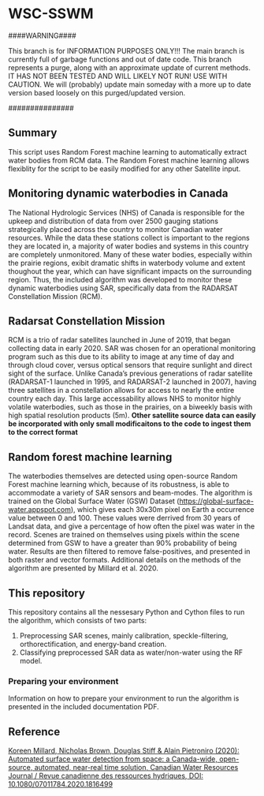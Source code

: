 # WSC-SSWM

####WARNING####

This branch is for INFORMATION PURPOSES ONLY!!!
The main branch is currently full of garbage functions and out of date code. This branch represents a purge, along with an 
approximate update of current methods. IT HAS NOT BEEN TESTED AND WILL LIKELY NOT RUN! USE WITH CAUTION. We will (probably) update 
main someday with a more up to date version based loosely on this purged/updated version.

###############

## Summary
This script uses Random Forest machine learning to automatically extract water bodies from RCM data. The Random Forest 
machine learning allows flexiblity for the script to be easily modified for any other Satellite input.

## Monitoring dynamic waterbodies in Canada 
The National Hydrologic Services (NHS) of Canada is responsible for the upkeep and distribution of data from over
2500 gauging stations strategically placed across the country to monitor Canadian water resources. While the data these
stations collect is important to the regions they are located in, a majority of water bodies and systems in this country
are completely unmonitored. Many of these water bodies, especially within the prairie regions, exibit dramatic shifts
in waterbody volume and extent thoughout the year, which can have significant impacts on the surrounding region.
Thus, the included algorithm was developed to monitor these dynamic waterbodies using SAR, specifically data from
the RADARSAT Constellation Mission (RCM).

## Radarsat Constellation Mission
RCM is a trio of radar satellites launched in June of 2019, that began collecting data in early 2020. SAR was chosen
for an operational monitoring program such as this due to its ability to image at any time of day and through cloud
cover, versus optical sensors that require sunlight and direct sight of the surface. Unlike Canada’s previous generations
of radar satellite (RADARSAT-1 launched in 1995, and RADARSAT-2 launched in 2007), having three satellites in a
constellation allows for access to nearly the entire country each day. This large accessability allows NHS to monitor
highly volatile waterbodies, such as those in the prairies, on a biweekly basis with high spatial resolution products
(5m).  **Other satellite source data can easily be incorporated with only small modificaitons to the code to ingest them 
to the correct format**

## Random forest machine learning 
The waterbodies themselves are detected using open-source Random Forest machine learning which, because of its
robustness, is able to accommodate a variety of SAR sensors and beam-modes. The algorithm is trained on the
Global Surface Water (GSW) Dataset (https://global-surface-water.appspot.com), which gives each 30x30m pixel on
Earth a occurrence value between 0 and 100. These values were derrived from 30 years of Landsat data, and give a
percentage of how often the pixel was water in the record. Scenes are trained on themselves using pixels within the
scene determined from GSW to have a greater than 90% probability of being water. Results are then filtered to remove
false-positives, and presented in both raster and vector formats. Additional details on the methods of the algorithm are
presented by Millard et al. 2020.

## This repository
This repository contains all the nessesary Python and Cython files to run the algorithm, which consists of two parts:
1) Preprocessing SAR scenes, mainly calibration, speckle-filtering, orthorectification, and energy-band creation. 
2) Classifying preprocessed SAR data as water/non-water using the RF model. 

### Preparing your environment

Information on how to prepare your environment to run the algorithm is presented in the included documentation PDF.

## Reference
[Koreen Millard, Nicholas Brown, Douglas Stiff & Alain Pietroniro (2020): Automated surface water detection from
space: a Canada-wide, open-source, automated, near-real time solution, Canadian Water Resources Journal / Revue
canadienne des ressources hydriques, DOI: 10.1080/07011784.2020.1816499](https://doi.org/10.1080/07011784.2020.1816499)


